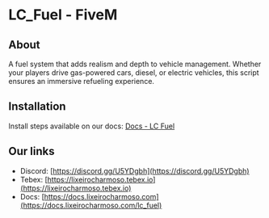 # LC_Fuel - FiveM

## About
A fuel system that adds realism and depth to vehicle management. Whether your players drive gas-powered cars, diesel, or electric vehicles, this script ensures an immersive refueling experience.

## Installation
Install steps available on our docs: [Docs - LC Fuel](https://docs.lixeirocharmoso.com/lc_fuel/installation)

## Our links
- Discord: [https://discord.gg/U5YDgbh](https://discord.gg/U5YDgbh)
- Tebex: [https://lixeirocharmoso.tebex.io](https://lixeirocharmoso.tebex.io)
- Docs: [https://docs.lixeirocharmoso.com](https://docs.lixeirocharmoso.com/lc_fuel)